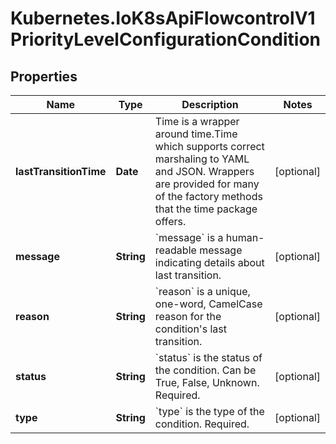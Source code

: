# Kubernetes.IoK8sApiFlowcontrolV1PriorityLevelConfigurationCondition

## Properties

Name | Type | Description | Notes
------------ | ------------- | ------------- | -------------
**lastTransitionTime** | **Date** | Time is a wrapper around time.Time which supports correct marshaling to YAML and JSON.  Wrappers are provided for many of the factory methods that the time package offers. | [optional] 
**message** | **String** | &#x60;message&#x60; is a human-readable message indicating details about last transition. | [optional] 
**reason** | **String** | &#x60;reason&#x60; is a unique, one-word, CamelCase reason for the condition&#39;s last transition. | [optional] 
**status** | **String** | &#x60;status&#x60; is the status of the condition. Can be True, False, Unknown. Required. | [optional] 
**type** | **String** | &#x60;type&#x60; is the type of the condition. Required. | [optional] 



